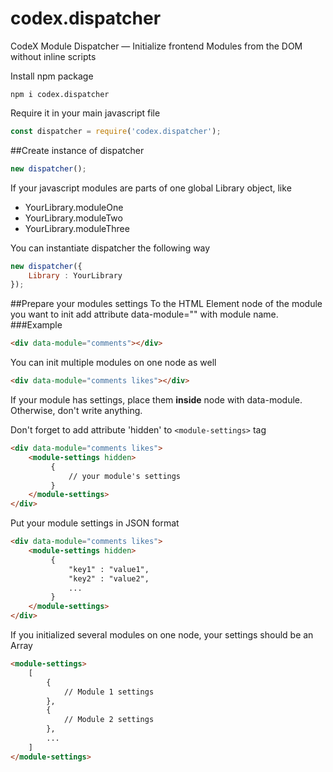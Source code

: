 # codex.dispatcher
CodeX Module Dispatcher — Initialize frontend Modules from the DOM without inline scripts

Install npm package
```
npm i codex.dispatcher
```
Require it in your main javascript file
```js
const dispatcher = require('codex.dispatcher');
```
##Create instance of dispatcher
```js
new dispatcher();
```
If your javascript modules are parts of one global Library object, like

- YourLibrary.moduleOne
- YourLibrary.moduleTwo
- YourLibrary.moduleThree

You can instantiate dispatcher the following way
```js
new dispatcher({
    Library : YourLibrary
});
```
##Prepare your modules settings
To the HTML Element node of the module you want to init add attribute data-module="" with module name.
###Example
```html
<div data-module="comments"></div>
```
You can init multiple modules on one node as well
```html
<div data-module="comments likes"></div>
```
If your module has settings, place them <b>inside</b> node with data-module. Otherwise, don't write anything.

Don't forget to add attribute 'hidden' to ```<module-settings>``` tag
```html
<div data-module="comments likes">
	<module-settings hidden>
		 {
		     // your module's settings
		 }
	</module-settings>
</div>
```
Put your module settings in JSON format
```html
<div data-module="comments likes">
	<module-settings hidden>
		 {
		     "key1" : "value1",
		     "key2" : "value2",
		     ...
		 }
	</module-settings>
</div>
```
If you initialized several modules on one node, your settings should be an Array
```html
<module-settings>
	[
		{
			// Module 1 settings
		},
		{
			// Module 2 settings
		},
		...
	]
</module-settings>
```